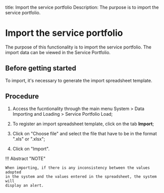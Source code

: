 title: Import the service portfolio
Description: The purpose is to import the service portfolio.
# Import the service portfolio

The purpose of this functionality is to import the service portfolio. The import
data can be viewed in the Service Portfolio.

Before getting started
----------------

To import, it's necessary to generate the import spreadsheet template.

Procedure
---------

1.  Access the fucntionality through the main menu System \> Data Importing and
    Loading \> Service Portfolio Load;

2.  To register an import spreadsheet template, click on the tab **Import**;

3.  Click on "Choose file" and select the file that have to be in the format
    ".xls" or ".xlsx";

4.  Click on "Import".

!!! Abstract "NOTE"

    When importing, if there is any inconsistency between the values adopted
    in the system and the values entered in the spreadsheet, the system will
    display an alert.  

<!-- !!! tip "About"

    <b>Product/Version:</b> CITSmart | 9.00 &nbsp;&nbsp;
    <b>Updated:</b>01/22/2019 - Anna Martins
